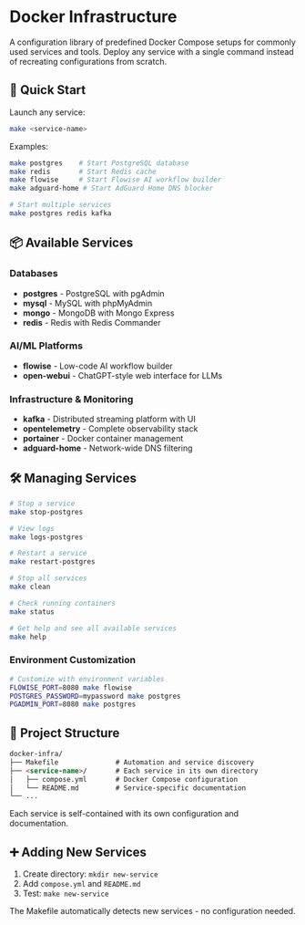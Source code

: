 # Docker Infrastructure

A configuration library of predefined Docker Compose setups for commonly used services and tools. Deploy any service with a single command instead of recreating configurations from scratch.

## 🚀 Quick Start

Launch any service:

```bash
make <service-name>
```

Examples:

```bash
make postgres    # Start PostgreSQL database
make redis       # Start Redis cache
make flowise     # Start Flowise AI workflow builder
make adguard-home # Start AdGuard Home DNS blocker

# Start multiple services
make postgres redis kafka
```

## 📦 Available Services

### Databases

- **postgres** - PostgreSQL with pgAdmin
- **mysql** - MySQL with phpMyAdmin
- **mongo** - MongoDB with Mongo Express
- **redis** - Redis with Redis Commander

### AI/ML Platforms

- **flowise** - Low-code AI workflow builder
- **open-webui** - ChatGPT-style web interface for LLMs

### Infrastructure & Monitoring

- **kafka** - Distributed streaming platform with UI
- **opentelemetry** - Complete observability stack
- **portainer** - Docker container management
- **adguard-home** - Network-wide DNS filtering

## 🛠️ Managing Services

```bash
# Stop a service
make stop-postgres

# View logs
make logs-postgres

# Restart a service
make restart-postgres

# Stop all services
make clean

# Check running containers
make status

# Get help and see all available services
make help
```

### Environment Customization

```bash
# Customize with environment variables
FLOWISE_PORT=8080 make flowise
POSTGRES_PASSWORD=mypassword make postgres
PGADMIN_PORT=8080 make postgres
```

## 📁 Project Structure

```md
docker-infra/
├── Makefile              # Automation and service discovery
├── <service-name>/       # Each service in its own directory
│   ├── compose.yml       # Docker Compose configuration
│   └── README.md         # Service-specific documentation
└── ...
```

Each service is self-contained with its own configuration and documentation.

## ➕ Adding New Services

1. Create directory: `mkdir new-service`
2. Add `compose.yml` and `README.md`
3. Test: `make new-service`

The Makefile automatically detects new services - no configuration needed.
